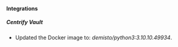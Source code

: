 #### Integrations
##### Centrify Vault
- Updated the Docker image to: *demisto/python3:3.10.10.49934*.

